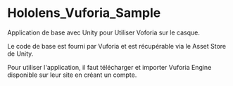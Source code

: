 # Hololens_Vuforia_Sample

Application de base avec Unity pour Utiliser Voforia sur le casque. 

Le code de base est fourni par Vuforia et est récupérable via le Asset Store de Unity.

Pour utiliser l'application, il faut télécharger et importer Vuforia Engine disponible sur leur site en créant un compte. 
